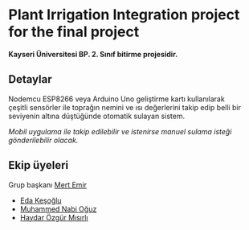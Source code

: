 # Plant Irrigation Integration project for the final project
**Kayseri Üniversitesi BP. 2. Sınıf bitirme projesidir.**
## Detaylar
Nodemcu ESP8266 veya Arduino Uno geliştirme kartı kullanılarak  
çeşitli sensörler ile toprağın nemini ve ısı değerlerini takip edip belli bir  
seviyenin altına düştüğünde otomatik sulayan sistem.  

*Mobil uygulama ile takip edilebilir ve istenirse manuel sulama isteği gönderilebilir olacak.*

## Ekip üyeleri
Grup başkanı [Mert Emir](https://github.com/mertemr)
* [Eda Keşoğlu](https://github.com/edakes)
* [Muhammed Nabi Oğuz](https://github.com/muhammed-ogz)
* [Haydar Özgür Mısırlı](https://github.com/Sadre321)
